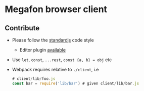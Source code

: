 # Megafon browser client

## Contribute
+ Please follow the [standardjs](https://github.com/feross/standard) code style
  + Editor plugin [available](https://github.com/feross/standard#text-editor-plugins)
+ Use `let`, `const`, `...rest`, `const {a, b} = obj` etc
+ Webpack requires relative to `./client`, i.e

  ```js
  # client/lib/foo.js
  const bar = require('lib/bar') # given client/lib/bar.js
  ```
